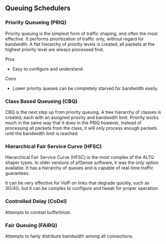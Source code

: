 ## Queuing Schedulers
### Priority Queueing (PRIQ)
Priority queuing is the simplest form of traffic shaping, and often the most effective. It performs prioritization of traffic only, without regard for bandwidth. A flat hierarchy of priority levels is created, all packets at the highest priority level are always processed first.

Pros
+ Easy to configure and understand.

Cons
+ Lower priority queues can be completely starved for bandwidth easily.

### Class Based Queueing (CBQ)
CBQ is the next step up from priority queuing. A tree hierarchy of classes is created; each with an assigned priority and bandwidth limit. Priority works much in the same way that it does in the PRIQ however, instead of processing all packets from the class, it will only process enough packets until the bandwidth limit is reached.

### Hierarchical Fair Service Curve (HFSC)
Hierarchical Fair Service Curve (HFSC) is the most complex of the ALTQ shaper types. In older versions of pfSense software, it was the only option available. It has a hierarchy of queues and is capable of real-time traffic guarantees.

It can be very effective for VoIP on links that degrade quickly, such as 3G/4G, but it can be complex to configure and tweak for proper operation.

### Controlled Delay (CoDel)
Attempts to combat bufferbloat.

### Fair Queuing (FAIRQ)
Attempts to fairly distribute bandwidth among all connections.
